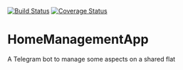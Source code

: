 [![Build Status](https://travis-ci.org/jorgedc93/HomeManagementApp.svg?branch=master)](https://travis-ci.org/jorgedc93/HomeManagementApp)
[![Coverage Status](https://coveralls.io/repos/github/jorgedc93/HomeManagementApp/badge.svg?branch=master)](https://coveralls.io/github/jorgedc93/HomeManagementApp?branch=master)
# HomeManagementApp
A Telegram bot to manage some aspects on a shared flat
